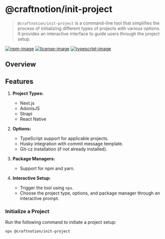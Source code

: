 # @craftnotion/init-project
> `@craftnotion/init-project` is a command-line tool that simplifies the process of initializing different types of projects with various options. It provides an interactive interface to guide users through the project setup.

[![npm-image]][npm-url] [![license-image]][license-url] [![typescript-image]][typescript-url]

## Overview


## Features

1. **Project Types:**
   - Next.js
   - AdonisJS
   - Strapi
   - React Native

2. **Options:**
   - TypeScript support for applicable projects.
   - Husky integration with commit message template.
   - Git-cz installation (if not already installed).

3. **Package Managers:**
   - Support for npm and yarn.

4. **Interactive Setup:**
   - Trigger the tool using `npx`.
   - Choose the project type, options, and package manager through an interactive prompt.

### Initialize a Project

Run the following command to initiate a project setup:

```bash
npx @craftnotion/init-project
```


[npm-image]: https://img.shields.io/npm/v/craftnotion/init-project.svg?style=for-the-badge&logo=npm
[npm-url]: https://npmjs.org/package/craftnotion/init-project "npm"

[license-image]: https://img.shields.io/npm/l/craftnotion/init-project?color=blueviolet&style=for-the-badge
[license-url]: LICENSE.md "license"

[typescript-image]: https://img.shields.io/badge/Typescript-294E80.svg?style=for-the-badge&logo=typescript
[typescript-url]:  "typescript"


[npm-image]: https://img.shields.io/npm/v/Anonymous.svg?style=for-the-badge&logo=npm
[npm-url]: https://npmjs.org/package/Anonymous "npm"

[license-image]: https://img.shields.io/npm/l/Anonymous?color=blueviolet&style=for-the-badge
[license-url]: LICENSE.md "license"

[typescript-image]: https://img.shields.io/badge/Typescript-294E80.svg?style=for-the-badge&logo=typescript
[typescript-url]:  "typescript"
